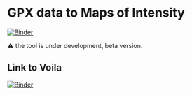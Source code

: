 # GPX data to Maps of Intensity
[![Binder](https://mybinder.org/badge_logo.svg)](https://mybinder.org/v2/gh/bsramo144/Thesis-Jupyter/HEAD)

:warning: the tool is under development, beta version. 

## Link to Voila
[![Binder](https://mybinder.org/badge_logo.svg)](https://mybinder.org/v2/gh/bsramo144/Thesis-Jupyter/HEAD?urlpath=voila%2Frender%2Fpath%2Fto%2Findex.ipynb)
